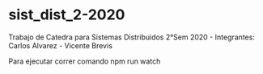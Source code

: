 # sist_dist_2-2020
Trabajo de Catedra para Sistemas Distribuidos 2°Sem 2020 - Integrantes:  Carlos Alvarez - Vicente Brevis

Para ejecutar correr comando
npm run watch
